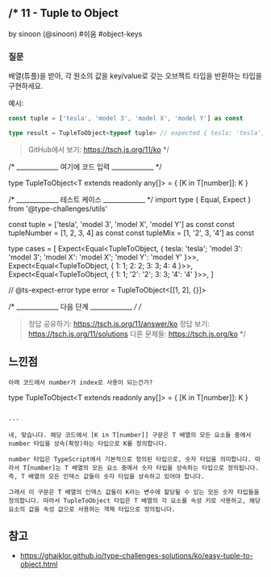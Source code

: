 /*
  11 - Tuple to Object
  -------
  by sinoon (@sinoon) #쉬움 #object-keys

  ### 질문

  배열(튜플)을 받아, 각 원소의 값을 key/value로 갖는 오브젝트 타입을 반환하는 타입을 구현하세요.

  예시:

  ```ts
  const tuple = ['tesla', 'model 3', 'model X', 'model Y'] as const

  type result = TupleToObject<typeof tuple> // expected { tesla: 'tesla', 'model 3': 'model 3', 'model X': 'model X', 'model Y': 'model Y'}
  ```

  > GitHub에서 보기: https://tsch.js.org/11/ko
*/

/* _____________ 여기에 코드 입력 _____________ */

type TupleToObject<T extends readonly any[]> = {
  [K in T[number]]: K
}

/* _____________ 테스트 케이스 _____________ */
import type { Equal, Expect } from '@type-challenges/utils'

const tuple = ['tesla', 'model 3', 'model X', 'model Y'] as const
const tupleNumber = [1, 2, 3, 4] as const
const tupleMix = [1, '2', 3, '4'] as const

type cases = [
  Expect<Equal<TupleToObject<typeof tuple>, { tesla: 'tesla'; 'model 3': 'model 3'; 'model X': 'model X'; 'model Y': 'model Y' }>>,
  Expect<Equal<TupleToObject<typeof tupleNumber>, { 1: 1; 2: 2; 3: 3; 4: 4 }>>,
  Expect<Equal<TupleToObject<typeof tupleMix>, { 1: 1; '2': '2'; 3: 3; '4': '4' }>>,
]

// @ts-expect-error
type error = TupleToObject<[[1, 2], {}]>

/* _____________ 다음 단계 _____________ */
/*
  > 정답 공유하기: https://tsch.js.org/11/answer/ko
  > 정답 보기: https://tsch.js.org/11/solutions
  > 다른 문제들: https://tsch.js.org/ko
*/

## 느낀점

```
아래 코드에서 number가 index로 사용이 되는건가?

```
type TupleToObject<T extends readonly any[]> = {
  [K in T[number]]: K
}
```

---

네, 맞습니다. 해당 코드에서 [K in T[number]] 구문은 T 배열의 모든 요소들 중에서 number 타입을 상속(확장)하는 타입으로 K를 정의합니다.

number 타입은 TypeScript에서 기본적으로 정의된 타입으로, 숫자 타입을 의미합니다. 따라서 T[number]는 T 배열의 모든 요소 중에서 숫자 타입을 상속하는 타입으로 정의됩니다. 즉, T 배열의 모든 인덱스 값들이 숫자 타입을 상속하고 있어야 합니다.

그래서 이 구문은 T 배열의 인덱스 값들이 K라는 변수에 할당될 수 있는 모든 숫자 타입들을 정의합니다. 따라서 TupleToObject 타입은 T 배열의 각 요소를 속성 키로 사용하고, 해당 요소의 값을 속성 값으로 사용하는 객체 타입으로 정의됩니다.
```


## 참고

- https://ghaiklor.github.io/type-challenges-solutions/ko/easy-tuple-to-object.html